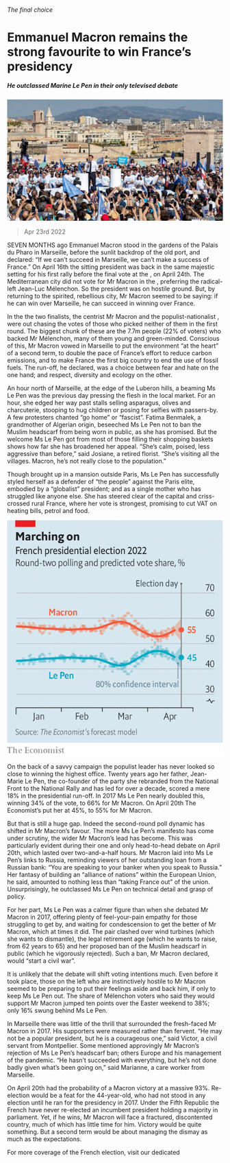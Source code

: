 ###### The final choice

# Emmanuel Macron remains the strong favourite to win France’s presidency 

##### He outclassed Marine Le Pen in their only televised debate 

![image](images/20220423_eup503_0.jpg) 

> Apr 23rd 2022 

SEVEN MONTHS ago Emmanuel Macron stood in the gardens of the Palais du Pharo in Marseille, before the sunlit backdrop of the old port, and declared: “If we can’t succeed in Marseille, we can’t make a success of France.” On April 16th the sitting president was back in the same majestic setting for his first rally before the final vote at the , on April 24th. The Mediterranean city did not vote for Mr Macron in the , preferring the radical-left Jean-Luc Mélenchon. So the president was on hostile ground. But, by returning to the spirited, rebellious city, Mr Macron seemed to be saying: if he can win over Marseille, he can succeed in winning over France.

In the  the two finalists, the centrist Mr Macron and the populist-nationalist , were out chasing the votes of those who picked neither of them in the first round. The biggest chunk of these are the 7.7m people (22% of voters) who backed Mr Mélenchon, many of them young and green-minded. Conscious of this, Mr Macron vowed in Marseille to put the environment “at the heart” of a second term, to double the pace of France’s effort to reduce carbon emissions, and to make France the first big country to end the use of fossil fuels. The run-off, he declared, was a choice between fear and hate on the one hand; and respect, diversity and ecology on the other.


An hour north of Marseille, at the edge of the Luberon hills, a beaming Ms Le Pen was the previous day pressing the flesh in the local market. For an hour, she edged her way past stalls selling asparagus, olives and charcuterie, stooping to hug children or posing for selfies with passers-by. A few protesters chanted “go home” or “fascist”. Fatima Benmalek, a grandmother of Algerian origin, beseeched Ms Le Pen not to ban the Muslim headscarf from being worn in public, as she has promised. But the welcome Ms Le Pen got from most of those filling their shopping baskets shows how far she has broadened her appeal. “She’s calm, poised, less aggressive than before,” said Josiane, a retired florist. “She’s visiting all the villages. Macron, he’s not really close to the population.”

Though brought up in a mansion outside Paris, Ms Le Pen has successfully styled herself as a defender of “the people” against the Paris elite, embodied by a “globalist” president; and as a single mother who has struggled like anyone else. She has steered clear of the capital and criss-crossed rural France, where her vote is strongest, promising to cut VAT on heating bills, petrol and food.

![image](images/20220423_euc963_0.png) 


On the back of a savvy campaign the populist leader has never looked so close to winning the highest office. Twenty years ago her father, Jean-Marie Le Pen, the co-founder of the party she rebranded from the National Front to the National Rally and has led for over a decade, scored a mere 18% in the presidential run-off. In 2017 Ms Le Pen nearly doubled this, winning 34% of the vote, to 66% for Mr Macron. On April 20th The Economist’s  put her at 45%, to 55% for Mr Macron.

But that is still a huge gap. Indeed the second-round poll dynamic has shifted in Mr Macron’s favour. The more Ms Le Pen’s manifesto has come under scrutiny, the wider Mr Macron’s lead has become. This was particularly evident during their one and only head-to-head debate on April 20th, which lasted over two-and-a-half hours. Mr Macron laid into Ms Le Pen’s links to Russia, reminding viewers of her outstanding loan from a Russian bank: “You are speaking to your banker when you speak to Russia.” Her fantasy of building an “alliance of nations” within the European Union, he said, amounted to nothing less than “taking France out” of the union. Unsurprisingly, he outclassed Ms Le Pen on technical detail and grasp of policy.

For her part, Ms Le Pen was a calmer figure than when she debated Mr Macron in 2017, offering plenty of feel-your-pain empathy for those struggling to get by, and waiting for condescension to get the better of Mr Macron, which at times it did. The pair clashed over wind turbines (which she wants to dismantle), the legal retirement age (which he wants to raise, from 62 years to 65) and her proposed ban of the Muslim headscarf in public (which he vigorously rejected). Such a ban, Mr Macron declared, would “start a civil war”.

It is unlikely that the debate will shift voting intentions much. Even before it took place, those on the left who are instinctively hostile to Mr Macron seemed to be preparing to put their feelings aside and back him, if only to keep Ms Le Pen out. The share of Mélenchon voters who said they would support Mr Macron jumped ten points over the Easter weekend to 38%; only 16% swung behind Ms Le Pen.

In Marseille there was little of the thrill that surrounded the fresh-faced Mr Macron in 2017. His supporters were measured rather than fervent. “He may not be a popular president, but he is a courageous one,” said Victor, a civil servant from Montpellier. Some mentioned approvingly Mr Macron’s rejection of Ms Le Pen’s headscarf ban; others Europe and his management of the pandemic. “He hasn’t succeeded with everything, but he’s not done badly given what’s been going on,” said Marianne, a care worker from Marseille.

On April 20th  had the probability of a Macron victory at a massive 93%. Re-election would be a feat for the 44-year-old, who had not stood in any election until he ran for the presidency in 2017. Under the Fifth Republic the French have never re-elected an incumbent president holding a majority in parliament. Yet, if he wins, Mr Macron will face a fractured, discontented country, much of which has little time for him. Victory would be quite something. But a second term would be about managing the dismay as much as the expectations.

For more coverage of the French election, visit our dedicated 

